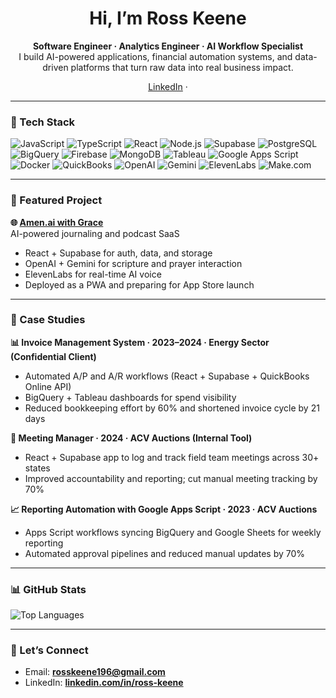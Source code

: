 <!-- Profile README: Ross Keene -->

<h1 align="center">Hi, I’m Ross Keene</h1>
<p align="center">
  <b>Software Engineer · Analytics Engineer · AI Workflow Specialist</b><br/>
  I build AI-powered applications, financial automation systems, and data-driven platforms that turn raw data into real business impact.
</p>

<p align="center">
  <a href="https://www.linkedin.com/in/ross-keene/">LinkedIn</a> ·
</p>

---

### 🧰 Tech Stack

![JavaScript](https://img.shields.io/badge/Code-JavaScript-informational?style=flat&logo=javascript&logoColor=white&color=F7DF1E)
![TypeScript](https://img.shields.io/badge/Code-TypeScript-informational?style=flat&logo=typescript&logoColor=white&color=3178C6)
![React](https://img.shields.io/badge/Frontend-React-informational?style=flat&logo=react&logoColor=white&color=61DAFB)
![Node.js](https://img.shields.io/badge/Backend-Node.js-informational?style=flat&logo=node.js&logoColor=white&color=339933)
![Supabase](https://img.shields.io/badge/DB-Supabase-informational?style=flat&logo=supabase&logoColor=white&color=3ECF8E)
![PostgreSQL](https://img.shields.io/badge/DB-PostgreSQL-informational?style=flat&logo=postgresql&logoColor=white&color=4169E1)
![BigQuery](https://img.shields.io/badge/Data-BigQuery-informational?style=flat&logo=googlecloud&logoColor=white&color=4285F4)
![Firebase](https://img.shields.io/badge/Platform-Firebase-informational?style=flat&logo=firebase&logoColor=white&color=FFCA28)
![MongoDB](https://img.shields.io/badge/DB-MongoDB-informational?style=flat&logo=mongodb&logoColor=white&color=47A248)
![Tableau](https://img.shields.io/badge/BI-Tableau-informational?style=flat&logo=tableau&logoColor=white&color=E97627)
![Google Apps Script](https://img.shields.io/badge/Automation-Google%20Apps%20Script-informational?style=flat&logo=google&logoColor=white&color=34A853)
![Docker](https://img.shields.io/badge/Tools-Docker-informational?style=flat&logo=docker&logoColor=white&color=2496ED)
![QuickBooks](https://img.shields.io/badge/API-QuickBooks%20Online-informational?style=flat&logo=intuit&logoColor=white&color=2CA01C)
![OpenAI](https://img.shields.io/badge/AI-OpenAI-informational?style=flat&logo=openai&logoColor=white&color=412991)
![Gemini](https://img.shields.io/badge/AI-Gemini-informational?style=flat&logo=google&logoColor=white&color=1a73e8)
![ElevenLabs](https://img.shields.io/badge/Voice-ElevenLabs-informational?style=flat&logoColor=white&color=111)
![Make.com](https://img.shields.io/badge/Automation-Make.com-informational?style=flat&logo=make&logoColor=white&color=5F00FF)

---

### 🚀 Featured Project

**🌐 [Amen.ai with Grace](https://www.amenaiwithgrace.com)**  
AI-powered journaling and podcast SaaS
- React + Supabase for auth, data, and storage
- OpenAI + Gemini for scripture and prayer interaction
- ElevenLabs for real-time AI voice
- Deployed as a PWA and preparing for App Store launch

---

### 💼 Case Studies

**📊 Invoice Management System · 2023–2024 · Energy Sector (Confidential Client)**  
- Automated A/P and A/R workflows (React + Supabase + QuickBooks Online API)  
- BigQuery + Tableau dashboards for spend visibility  
- Reduced bookkeeping effort by 60% and shortened invoice cycle by 21 days

**📅 Meeting Manager · 2024 · ACV Auctions (Internal Tool)**  
- React + Supabase app to log and track field team meetings across 30+ states  
- Improved accountability and reporting; cut manual meeting tracking by 70%

**📈 Reporting Automation with Google Apps Script · 2023 · ACV Auctions**  
- Apps Script workflows syncing BigQuery and Google Sheets for weekly reporting  
- Automated approval pipelines and reduced manual updates by 70%

---

### 📊 GitHub Stats


![Top Languages](https://github-readme-stats.vercel.app/api/top-langs/?username=CodeNinja202&layout=compact&theme=tokyonight)


---

### 🤝 Let’s Connect

- Email: **rosskeene196@gmail.com**  
- LinkedIn: **[linkedin.com/in/ross-keene](https://www.linkedin.com/in/ross-keene/)**  

